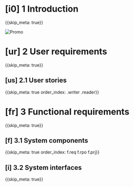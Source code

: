 # [i0] 1 Introduction
{{skip_meta: true}}

![Promo](assets/promo.png)

# [ur] 2 User requirements
{{skip_meta: true}}

## [us] 2.1 User stories
{{skip_meta: true
order_index: .writer .reader}}

# [fr] 3 Functional requirements
{{skip_meta: true}}

## [f] 3.1 System components
{{skip_meta: true
order_index: f.req f.rpo f.prj}}

## [i] 3.2 System interfaces
{{skip_meta: true}}
